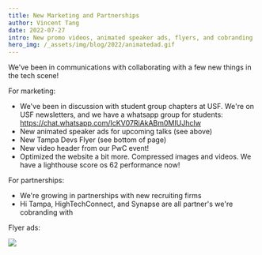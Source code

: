 ```yaml
---
title: New Marketing and Partnerships
author: Vincent Tang
date: 2022-07-27
intro: New promo videos, animated speaker ads, flyers, and cobranding
hero_img: /_assets/img/blog/2022/animatedad.gif
---
```


We've been in communications with collaborating with a few new things in the tech scene!

For marketing:

- We've been in discussion with student group chapters at USF. We're on USF newsletters, and we have a whatsapp group for students:  https://chat.whatsapp.com/IcKV07RiAkABm0MIUJhcIw
- New animated speaker ads for upcoming talks (see above)
- New Tampa Devs Flyer (see bottom of page)
- New video header from our PwC event!
- Optimized the website a bit more. Compressed images and videos. We have a lighthouse score os 62 performance now!

For partnerships:

- We're growing in partnerships with new recruiting firms
- Hi Tampa, HighTechConnect, and Synapse are all partner's we're cobranding with

Flyer ads:

![](/_assets/img/blog/2022/tampadevs-flyer.png)
